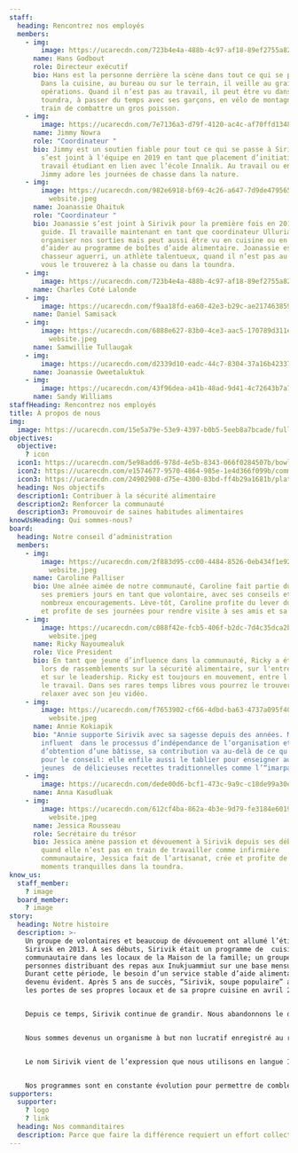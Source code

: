 ```yaml
---
staff:
  heading: Rencontrez nos employés
  members:
    - img:
        image: https://ucarecdn.com/723b4e4a-488b-4c97-af18-89ef2755a828/-/resize/400x300/about_staff_placeholder.jpg
      name: Hans Godbout
      role: Directeur exécutif
      bio: Hans est la personne derrière la scène dans tout ce qui se passe à Sirivik.
        Dans la cuisine, au bureau ou sur le terrain, il veille au grain sur les
        opérations. Quand il n’est pas au travail, il peut être vu dans la
        toundra, à passer du temps avec ses garçons, en vélo de montagne ou en
        train de combattre un gros poisson.
    - img:
        image: https://ucarecdn.com/7e7136a3-d79f-4120-ac4c-af70ffd13482/1A8DB4B1-2C6D-4BA7-A39C-8F137DC3EC73.jpeg
      name: Jimmy Nowra
      role: "Coordinateur "
      bio: Jimmy est un soutien fiable pour tout ce qui se passe à Sirivik. Jimmy
        s’est joint à l'équipe en 2019 en tant que placement d’initiation au
        travail étudiant en lien avec l’école Innalik. Au travail ou en congé,
        Jimmy adore les journées de chasse dans la nature.
    - img:
        image: https://ucarecdn.com/982e6918-bf69-4c26-a647-7d9de4795657/Joanassie
          website.jpeg
      name: Joanassie Ohaituk
      role: "Coordinateur "
      bio: Joanassie s’est joint à Sirivik pour la première fois en 2019 en tant que
        guide. Il travaille maintenant en tant que coordinateur Ulluriat à
        organiser nos sorties mais peut aussi être vu en cuisine ou en train
        d’aider au programme de boîtes d’aide alimentaire. Joanassie est un
        chasseur aguerri, un athlète talentueux, quand il n’est pas au travail
        vous le trouverez à la chasse ou dans la toundra.
    - img:
        image: https://ucarecdn.com/723b4e4a-488b-4c97-af18-89ef2755a828/-/resize/400x300/about_staff_placeholder.jpg
      name: Charles Coté Lalonde
    - img:
        image: https://ucarecdn.com/f9aa18fd-ea60-42e3-b29c-ae2174638597/22C83CAF-EC46-4FD8-A4D4-E81384D0367C.jpeg
      name: Daniel Samisack
    - img:
        image: https://ucarecdn.com/6888e627-83b0-4ce3-aac5-170789d311e0/Sam
          website.jpeg
      name: Samwillie Tullaugak
    - img:
        image: https://ucarecdn.com/d2339d10-eadc-44c7-8304-37a16b423374/4C204C49-8AD5-4E3D-B47C-1C0B86232E7F.jpeg
      name: Joanassie Oweetaluktuk
    - img:
        image: https://ucarecdn.com/43f96dea-a41b-48ad-9d41-4c72643b7a70/40F17C61-F7C6-4416-8BE4-E18149296B11.jpeg
      name: Sandy Williams
staffHeading: Rencontrez nos employés
title: À propos de nous
img:
  image: https://ucarecdn.com/15e5a79e-53e9-4397-b0b5-5eeb8a7bcade/fullsizeoutput_645.jpeg
objectives:
  objective:
    ? icon
  icon1: https://ucarecdn.com/5e98add6-978d-4e5b-8343-066f0284507b/bowl.svg
  icon2: https://ucarecdn.com/e1574677-9570-4864-985e-1e4d366f099b/community.svg
  icon3: https://ucarecdn.com/24902908-d75e-4300-83bd-ff4b29a1681b/plate.svg
  heading: Nos objectifs
  description1: Contribuer à la sécurité alimentaire
  description2: Renforcer la communauté
  description3: Promouvoir de saines habitudes alimentaires
knowUsHeading: Qui sommes-nous?
board:
  heading: Notre conseil d’administration
  members:
    - img:
        image: https://ucarecdn.com/2f883d95-cc00-4484-8526-0eb434f1e920/Caroline
          website.jpeg
      name: Caroline Palliser
      bio: Une aînée aimée de notre communauté, Caroline fait partie du projet depuis
        ses premiers jours en tant que volontaire, avec ses conseils et ses
        nombreux encouragements. Lève-tôt, Caroline profite du lever du soleil
        et profite de ses journées pour rendre visite à ses amis et sa famille.
    - img:
        image: https://ucarecdn.com/c088f42e-fcb5-406f-b2dc-7d4c35dca2b7/Ricky
          website.jpeg
      name: Ricky Nayoumealuk
      role: Vice President
      bio: En tant que jeune d’influence dans la communauté, Ricky a été représentant
        lors de rassemblements sur la sécurité alimentaire, sur l'entreprenariat
        et sur le leadership. Ricky est toujours en mouvement, entre l’école et
        le travail. Dans ses rares temps libres vous pourrez le trouver à
        relaxer avec son jeu vidéo.
    - img:
        image: https://ucarecdn.com/f7653902-cf66-4dbd-ba63-4737a095f40d/Annie
          website.jpeg
      name: Annie Kokiapik
      bio: "Annie supporte Sirivik avec sa sagesse depuis des années. Membre
        influent  dans le processus d’indépendance de l’organisation et
        d’obtention d’une bâtisse, sa contribution va au-delà de ce qu’elle fait
        pour le conseil: elle enfile aussi le tablier pour enseigner aux
        jeunes  de délicieuses recettes traditionnelles comme l’“imarpalajuaq”!"
    - img:
        image: https://ucarecdn.com/dede00d6-bcf1-473c-9a9c-c18de99a30ed/E43F1E54-69E3-44DA-99D4-CC7524E67DE7.jpeg
      name: Anna Kasudluak
    - img:
        image: https://ucarecdn.com/612cf4ba-862a-4b3e-9d79-fe3184e60196/Jessica
          website.jpeg
      name: Jessica Rousseau
      role: Secrétaire du trésor
      bio: Jessica amène passion et dévouement à Sirivik depuis ses débuts. Énergique,
        quand elle n’est pas en train de travailler comme infirmière
        communautaire, Jessica fait de l’artisanat, crée et profite de ses
        moments tranquilles dans la toundra.
know_us:
  staff_member:
    ? image
  board_member:
    ? image
story:
  heading: Notre histoire
  description: >-
    Un groupe de volontaires et beaucoup de dévouement ont allumé l’étincelle
    Sirivik en 2013. À ses débuts, Sirivik était un programme de  cuisine
    communautaire dans les locaux de la Maison de la famille; un groupe de
    personnes distribuant des repas aux Inukjuammiut sur une base mensuelle.
    Durant cette période, le besoin d’un service stable d’aide alimentaire est
    devenu évident. Après 5 ans de succès, “Sirivik, soupe populaire” a ouvert
    les portes de ses propres locaux et de sa propre cuisine en avril 2018!


    Depuis ce temps, Sirivik continue de grandir. Nous abandonnons le diminutif  “soupe populaire”, ce qui permet de mieux décrire l’ensemble de notre travail. En agissant en tant que Centre alimentaire, nous sommes en mesure de fournir un large éventail de programmes innovants et de trouver de nouvelles façons de combattre l’insécurité alimentaire dans notre communauté.


    Nous sommes devenus un organisme à but non lucratif enregistré au registre des entreprises en mai 2020. Durant cette année, avec l’aide de volontaires, du personnel et de nos partenaires, 135 activités ont eu lieu, 8379 repas ont été servis et 3300 boîtes alimentaires ont été distribuées, et nous ne faisons que commencer!


    Le nom Sirivik vient de l’expression que nous utilisons en langue Inuktitut pour témoigner de reconnaissance et de gratitude devant un repas à partager.


    Nos programmes sont en constante évolution pour permettre de combler les besoins changeants de la communauté, ainsi nous contribuons à un système alimentaire dirigé par les Inuits qui priorise nos besoins et célèbre notre culture et notre communauté.
supporters:
  supporter:
    ? logo
    ? link
  heading: Nos commanditaires
  description: Parce que faire la différence requiert un effort collectif.
---
```

